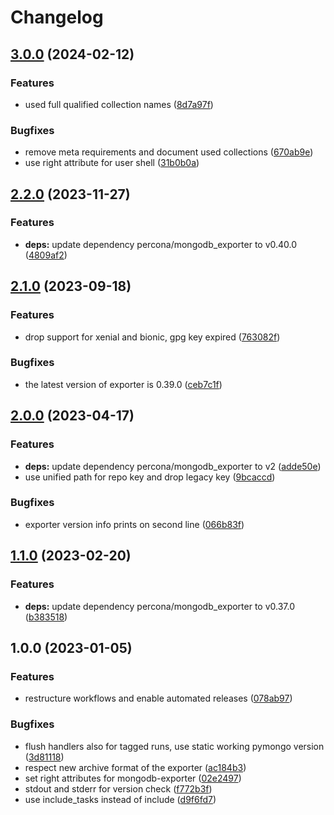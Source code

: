 # Changelog

## [3.0.0](https://github.com/rolehippie/mongodb/compare/v2.2.0...v3.0.0) (2024-02-12)


### Features

* used full qualified collection names ([8d7a97f](https://github.com/rolehippie/mongodb/commit/8d7a97f8067419adeb47fe0633912c02c1471edb))


### Bugfixes

* remove meta requirements and document used collections ([670ab9e](https://github.com/rolehippie/mongodb/commit/670ab9e7c51e75942eadc8db68be850e00642ba8))
* use right attribute for user shell ([31b0b0a](https://github.com/rolehippie/mongodb/commit/31b0b0a33e2a349a908737cce759935ecbab3d2b))

## [2.2.0](https://github.com/rolehippie/mongodb/compare/v2.1.0...v2.2.0) (2023-11-27)


### Features

* **deps:** update dependency percona/mongodb_exporter to v0.40.0 ([4809af2](https://github.com/rolehippie/mongodb/commit/4809af23379c1c8eecb2067c754584f7aa545ba8))

## [2.1.0](https://github.com/rolehippie/mongodb/compare/v2.0.0...v2.1.0) (2023-09-18)


### Features

* drop support for xenial and bionic, gpg key expired ([763082f](https://github.com/rolehippie/mongodb/commit/763082f3c1a945775080d11c9a84c8e410e64079))


### Bugfixes

* the latest version of exporter is 0.39.0 ([ceb7c1f](https://github.com/rolehippie/mongodb/commit/ceb7c1ffa2dd996fc9c1df7decc28142e5997743))

## [2.0.0](https://github.com/rolehippie/mongodb/compare/v1.1.0...v2.0.0) (2023-04-17)


### Features

* **deps:** update dependency percona/mongodb_exporter to v2 ([adde50e](https://github.com/rolehippie/mongodb/commit/adde50e80077052e3cffda25a49c1432b04f8d1b))
* use unified path for repo key and drop legacy key ([9bcaccd](https://github.com/rolehippie/mongodb/commit/9bcaccdb6cff83bc54e0ab6eded7269e9af50f43))


### Bugfixes

* exporter version info prints on second line ([066b83f](https://github.com/rolehippie/mongodb/commit/066b83ff53bd73cdc8440ae40a5f0aea27f45239))

## [1.1.0](https://github.com/rolehippie/mongodb/compare/v1.0.0...v1.1.0) (2023-02-20)


### Features

* **deps:** update dependency percona/mongodb_exporter to v0.37.0 ([b383518](https://github.com/rolehippie/mongodb/commit/b3835188879fb13271df0e31de0dfb7a460abe61))

## 1.0.0 (2023-01-05)


### Features

* restructure workflows and enable automated releases ([078ab97](https://github.com/rolehippie/mongodb/commit/078ab9745003be217f8cff35132766384ef2742b))


### Bugfixes

* flush handlers also for tagged runs, use static working pymongo version ([3d81118](https://github.com/rolehippie/mongodb/commit/3d8111826bd298b7636e81400052bd988822eac2))
* respect new archive format of the exporter ([ac184b3](https://github.com/rolehippie/mongodb/commit/ac184b319d7b5910aab5e76a136dee4a14e18fcf))
* set right attributes for mongodb-exporter ([02e2497](https://github.com/rolehippie/mongodb/commit/02e249799f214472162f41398ef6d4e6e3c84196))
* stdout and stderr for version check ([f772b3f](https://github.com/rolehippie/mongodb/commit/f772b3f8dd6dc3c175412736801bb48b885df8f0))
* use include_tasks instead of include ([d9f6fd7](https://github.com/rolehippie/mongodb/commit/d9f6fd7540cb9a5c6ae47d678ae64aacd3e43b80))
